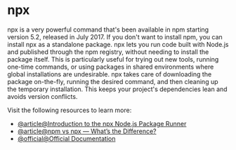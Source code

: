# npx

npx is a very powerful command that's been available in npm starting version 5.2, released in July 2017. If you don't want to install npm, you can install npx as a standalone package. npx lets you run code built with Node.js and published through the npm registry, without needing to install the package itself. This is particularly useful for trying out new tools, running one-time commands, or using packages in shared environments where global installations are undesirable. npx takes care of downloading the package on-the-fly, running the desired command, and then cleaning up the temporary installation. This keeps your project's dependencies lean and avoids version conflicts.

Visit the following resources to learn more:

- [@article@Introduction to the npx Node.js Package Runner](https://medium.com/@maybekatz/introducing-npx-an-npm-package-runner-55f7d4bd282b)
- [@article@npm vs npx — What’s the Difference?](https://www.freecodecamp.org/news/npm-vs-npx-whats-the-difference/)
- [@official@Official Documentation](https://docs.npmjs.com/cli/commands/npx/)

